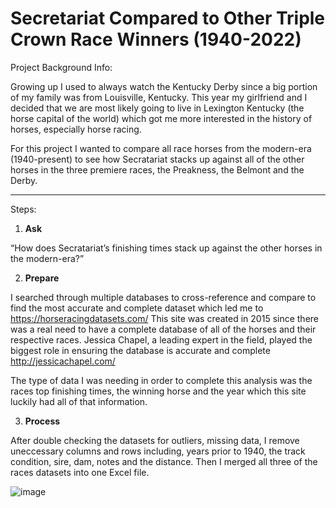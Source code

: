# Secretariat Compared to Other Triple Crown Race Winners (1940-2022)

Project Background Info:

Growing up I used to always watch the Kentucky Derby since a big portion of my family was from Louisville, Kentucky. This year my girlfriend and I decided that we are most likely going to live in Lexington Kentucky (the horse capital of the world) which got me more interested in the history of horses, especially horse racing.

For this project I wanted to compare all race horses from the modern-era (1940-present) to see how Secratariat stacks up against all of the other horses in the three premiere races, the Preakness, the Belmont and the Derby.

---------------------------------------------------



Steps:
1. **Ask**

“How does Secratariat’s finishing times stack up against the other horses in the modern-era?”

2. **Prepare**

I searched through multiple databases to cross-reference and compare to find the most accurate and complete dataset which led me to https://horseracingdatasets.com/ 
This site was created in 2015 since there was a real need to have a complete database of all of the horses and their respective races. Jessica Chapel, a leading expert in the field, played the biggest role in ensuring the database is accurate and complete http://jessicachapel.com/

The type of data I was needing in order to complete this analysis was the races top finishing times, the winning horse and the year which this site luckily had all of that information.

3. **Process**

After double checking the datasets for outliers, missing data, I remove uneccessary columns and rows including, years prior to 1940, the track condition, sire, dam, notes and the distance. Then I merged all three of the races datasets into one Excel file.



![image](https://user-images.githubusercontent.com/66499256/168672568-2af793ba-3d41-445b-bfa4-ea808eb638cc.png)
